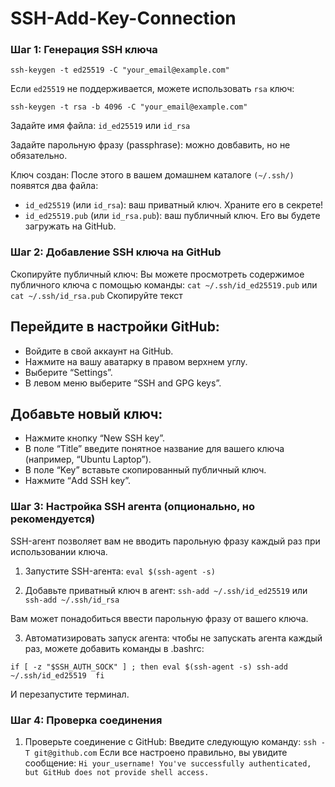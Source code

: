 # SSH-Add-Key-Connection

### Шаг 1: Генерация SSH ключа ###
 
`ssh-keygen -t ed25519 -C "your_email@example.com"`
 
Если `ed25519` не поддерживается, можете использовать `rsa` ключ:
 
`ssh-keygen -t rsa -b 4096 -C "your_email@example.com"`
 
Задайте имя файла: `id_ed25519` или `id_rsa`
 
Задайте парольную фразу (passphrase): можно довбавить, но не обязательно.
 
Ключ создан: После этого в вашем домашнем каталоге `(~/.ssh/)` появятся два файла:
- `id_ed25519` (или `id_rsa`): ваш приватный ключ. Храните его в секрете!
- `id_ed25519.pub` (или `id_rsa.pub`): ваш публичный ключ. Его вы будете загружать на GitHub.
 
### Шаг 2: Добавление SSH ключа на GitHub ###
Скопируйте публичный ключ: Вы можете просмотреть содержимое публичного ключа с помощью команды:
`cat ~/.ssh/id_ed25519.pub`
или
`cat ~/.ssh/id_rsa.pub`
Cкопируйте текст

## Перейдите в настройки GitHub: ##
  - Войдите в свой аккаунт на GitHub.
  - Нажмите на вашу аватарку в правом верхнем углу.
  - Выберите “Settings”.
  - В левом меню выберите “SSH and GPG keys”.

## Добавьте новый ключ: ##
  - Нажмите кнопку “New SSH key”.
  - В поле “Title” введите понятное название для вашего ключа (например, “Ubuntu Laptop”).
  - В поле “Key” вставьте скопированный публичный ключ.
  - Нажмите “Add SSH key”.

### Шаг 3: Настройка SSH агента (опционально, но рекомендуется) ###

SSH-агент позволяет вам не вводить парольную фразу каждый раз при использовании ключа.

1. Запустите SSH-агента:
`eval $(ssh-agent -s)`
 
2. Добавьте приватный ключ в агент:
`ssh-add ~/.ssh/id_ed25519`
или
`ssh-add ~/.ssh/id_rsa`
 
Вам может понадобиться ввести парольную фразу от вашего ключа.
 
3. Автоматизировать запуск агента: чтобы не запускать агента каждый раз, можете добавить команды в .bashrc:

 `if [ -z "$SSH_AUTH_SOCK" ] ; then
    eval $(ssh-agent -s)
    ssh-add ~/.ssh/id_ed25519 
 fi`

И перезапустите терминал.

### Шаг 4: Проверка соединения ###

1. Проверьте соединение с GitHub: Введите следующую команду:
`ssh -T git@github.com`
Если все настроено правильно, вы увидите сообщение:
`Hi your_username! You've successfully authenticated, but GitHub does not provide shell access.`

